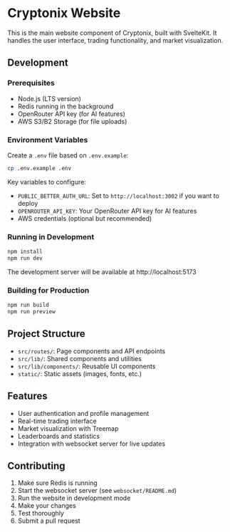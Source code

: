 # Cryptonix Website

This is the main website component of Cryptonix, built with SvelteKit. It handles the user interface, trading functionality, and market visualization.

## Development

### Prerequisites

- Node.js (LTS version)
- Redis running in the background
- OpenRouter API key (for AI features)
- AWS S3/B2 Storage (for file uploads)

### Environment Variables

Create a `.env` file based on `.env.example`:

```bash
cp .env.example .env
```

Key variables to configure:
- `PUBLIC_BETTER_AUTH_URL`: Set to `http://localhost:3002` if you want to deploy
- `OPENROUTER_API_KEY`: Your OpenRouter API key for AI features
- AWS credentials (optional but recommended)

### Running in Development

```bash
npm install
npm run dev
```

The development server will be available at http://localhost:5173

### Building for Production

```bash
npm run build
npm run preview
```

## Project Structure

- `src/routes/`: Page components and API endpoints
- `src/lib/`: Shared components and utilities
- `src/lib/components/`: Reusable UI components
- `static/`: Static assets (images, fonts, etc.)

## Features

- User authentication and profile management
- Real-time trading interface
- Market visualization with Treemap
- Leaderboards and statistics
- Integration with websocket server for live updates

## Contributing

1. Make sure Redis is running
2. Start the websocket server (see `websocket/README.md`)
3. Run the website in development mode
4. Make your changes
5. Test thoroughly
6. Submit a pull request
